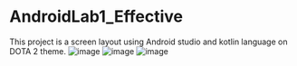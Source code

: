 # AndroidLab1_Effective
This project is a screen layout using Android studio and kotlin language on DOTA 2 theme.
![image](https://github.com/DeathSwear/AndroidLab1_Effective/assets/66869182/bb144ac4-bcab-4676-ac88-3e6e5b646325)
![image](https://github.com/DeathSwear/AndroidLab1_Effective/assets/66869182/29941c2e-2dc5-4ac5-af84-634299449250)
![image](https://github.com/DeathSwear/AndroidLab1_Effective/assets/66869182/a74d8393-d724-4397-9369-1ac73bc9a19e)
